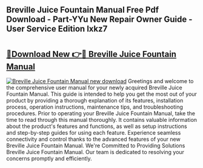 ## Breville Juice Fountain Manual Free Pdf Download - Part-YYu New Repair Owner Guide - User Service Edition lxkz7

# <h2><a href="http://bc27662.oget.top/?id=Breville+Juice+Fountain+Manual">🔗Download New 👉🔴 Breville Juice Fountain Manual</a></h2>

[![Breville Juice Fountain Manual new download](https://i.imgur.com/5g1atiW.png)](http://bc27662.oget.top/?id=Breville+Juice+Fountain+Manual)
Greetings and welcome to the comprehensive user manual for your newly acquired Breville Juice Fountain Manual. This guide is intended to help you get the most out of your product by providing a thorough explanation of its features, installation process, operation instructions, maintenance tips, and troubleshooting procedures. Prior to operating your Breville Juice Fountain Manual, take the time to read through this manual thoroughly. It contains valuable information about the product's features and functions, as well as setup instructions and step-by-step guides for using each feature. Experience seamless connectivity and control thanks to the advanced features of your new Breville Juice Fountain Manual. We're Committed to Providing Solutions Breville Juice Fountain Manual. Our team is dedicated to resolving your concerns promptly and efficiently.
